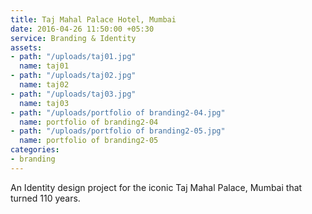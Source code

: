 ```yaml
---
title: Taj Mahal Palace Hotel, Mumbai
date: 2016-04-26 11:50:00 +05:30
service: Branding & Identity
assets:
- path: "/uploads/taj01.jpg"
  name: taj01
- path: "/uploads/taj02.jpg"
  name: taj02
- path: "/uploads/taj03.jpg"
  name: taj03
- path: "/uploads/portfolio of branding2-04.jpg"
  name: portfolio of branding2-04
- path: "/uploads/portfolio of branding2-05.jpg"
  name: portfolio of branding2-05
categories:
- branding
---
```


An Identity design project for the iconic Taj Mahal Palace, Mumbai that turned 110 years.
